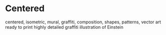 # Centered
centered, isometric, mural, graffiti, composition, shapes, patterns, vector art ready to print highly detailed graffiti illustration of Einstein
